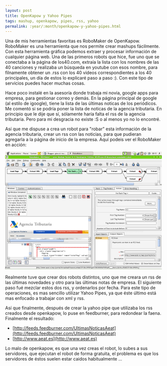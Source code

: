 ```yaml
---
layout: post
title: OpenKapow y Yahoo Pipes
tags: mashup, openkapow, pipes, rss, yahoo
permalink: :year/:month/openkapow-y-yahoo-pipes.html
---
```


Una de mis herramientas favoritas es RoboMaker de OpenKapow. RoboMaker es una herramienta que nos permite crear mashups fácilmente. Con esta herramienta gráfica podemos extraer y procesar información de cualquier página web. Una de las primeros robots que hice, fue uno que se conectaba a la página de los40.com, extraía la lista con los nombres de las 40 canciones y realizaba un búsqueda en youtube con esos nombre, para filnamente obtener un .rss con los 40 videos correspondientes a los 40 principales, un día de estos lo explicaré paso a paso :). Con este tipo de servicios puedes hacer muchas cosas.  

Hace poco instalé en la asesoría donde trabaja mi novia, google apps para empresa, para gestionar correo y demás. En la página principal de google (al estilo de igoogle), tiene la lista de las últimas noticas de los periódicos. Me comentó si se podría poner la lista de noticas de la agencia tributaria. En principio que le dije que sí, sólamente haría falta el rss de la agencia tributaria. Pero para mi desgracia no existe :S o al menos yo no lo encontré.  

Así que me dispuse a crea un robot para "robar" esta información de la agencia tributaria, crear un rss con las noticias, para que pudieran agregarla a la página de inicio de la empresa. Aquí podeis ver el RoboMaker en acción:  

![](/assets/robomaker.png)

Realmente tuve que crear dos robots distintos, uno que me creara un rss de las últimas novedades y otro para las últimas notas de empresa. El siguiente paso fué mezclar estos dos rss, y ordenarlos por fecha. Para este tipo de operaciones, es mas sencillo utilizar Yahoo Pipes, ya que éste último está mas enfocado a trabajar con xml y rss.  

Así que finalmente, después de crear la yahoo pipe que utilizaba los rss creados desde openkapow, lo puse en feedburner, para redondear la faena. Finalmente el resultado:

* [http://feeds.feedburner.com/UltimasNoticasAeat](http://feeds.feedburner.com/UltimasNoticasAeat)
* [http://www.aeat.es](http://www.aeat.es)

Lo malo de openkapow, es que una vez creas el robot, lo subes a sus servidores, que ejecutan el robot de forma gratuita, el problema es que los servidores de éstos suelen estar caidos habitualmente ...